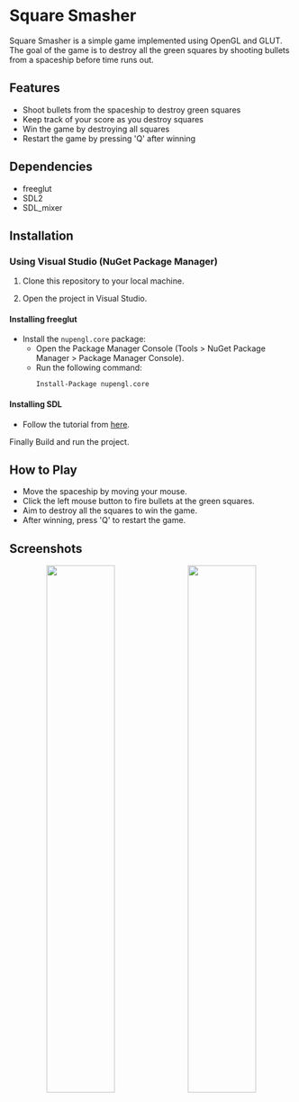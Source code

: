 # Square Smasher

Square Smasher is a simple game implemented using OpenGL and GLUT. The goal of the game is to destroy all the green squares by shooting bullets from a spaceship before time runs out.

## Features

- Shoot bullets from the spaceship to destroy green squares
- Keep track of your score as you destroy squares
- Win the game by destroying all squares
- Restart the game by pressing 'Q' after winning

## Dependencies

- freeglut
- SDL2
- SDL_mixer

## Installation

### Using Visual Studio (NuGet Package Manager)
1. Clone this repository to your local machine.

2. Open the project in Visual Studio.

#### Installing freeglut

- Install the `nupengl.core` package:
   - Open the Package Manager Console (Tools > NuGet Package Manager > Package Manager Console).
   - Run the following command:
     ```
     Install-Package nupengl.core
     ```

#### Installing SDL
- Follow the tutorial from [here](https://lazyfoo.net/tutorials/SDL/01_hello_SDL/index.php).


Finally Build and run the project.

## How to Play

- Move the spaceship by moving your mouse.
- Click the left mouse button to fire bullets at the green squares.
- Aim to destroy all the squares to win the game.
- After winning, press 'Q' to restart the game.

## Screenshots

<p align="center">
  <img src="https://github.com/medovanx/square-smasher/assets/29468096/e5af6dc9-86ea-4360-b3e1-0a7ec65ddffc" width="49%">
  <img src="https://github.com/medovanx/square-smasher/assets/29468096/d07b3da0-760f-461f-9b09-4aaf9599e2a8" width="49%">
</p>